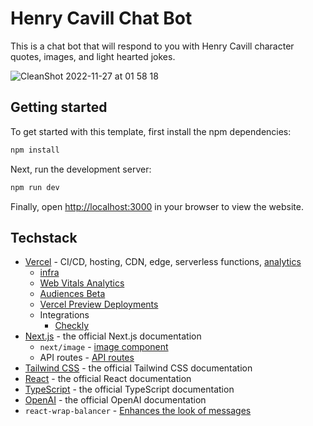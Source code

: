 # Henry Cavill Chat Bot

This is a chat bot that will respond to you with Henry Cavill character quotes, images, and light hearted jokes.

![CleanShot 2022-11-27 at 01 58 18](https://user-images.githubusercontent.com/1570963/204115790-d919dc4d-29ca-42f1-88f1-439df882aef7.png)

## Getting started

To get started with this template, first install the npm dependencies:

```bash
npm install
```

Next, run the development server:

```bash
npm run dev
```

Finally, open [http://localhost:3000](http://localhost:3000) in your browser to view the website.

## Techstack

- [Vercel](https://vercel.com/) - CI/CD, hosting, CDN, edge, serverless functions, [analytics](https://vercel.com/analytics)
  - [infra](https://vercel.com/features/infrastructure)
  - [Web Vitals Analytics](https://vercel.com/docs/concepts/analytics/web-vitals)
  - [Audiences Beta](https://vercel.com/docs/concepts/analytics/audiences)
  - [Vercel Preview Deployments](https://vercel.com/features/previews)
  - Integrations
    - [Checkly](https://vercel.com/integrations/checkly)
- [Next.js](https://nextjs.org/docs) - the official Next.js documentation
  - `next/image` - [image component](https://nextjs.org/docs/api-reference/next/image)
  - API routes - [API routes](https://nextjs.org/docs/api-routes/introduction)
- [Tailwind CSS](https://tailwindcss.com/docs) - the official Tailwind CSS documentation
- [React](https://reactjs.org/docs) - the official React documentation
- [TypeScript](https://www.typescriptlang.org/docs) - the official TypeScript documentation
- [OpenAI](https://beta.openai.com/docs/introduction) - the official OpenAI documentation
- `react-wrap-balancer` - [Enhances the look of messages](https://react-wrap-balancer.vercel.app/)
